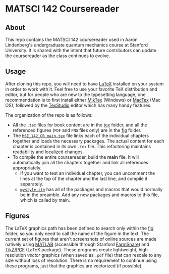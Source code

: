 # MATSCI 142 Coursereader

## About
This repo contains the MATSCI 142 coursereader used in Aaron Lindenberg's undergraduate quantum mechanics course at Stanford University. It is shared with the intent that future contributors can update the coursereader as the class continues to evolve.

## Usage
After cloning this repo, you will need to have [LaTeX](http://www.latex-project.org/) installed on your system in order to work with it. Feel free to use your favorite TeX distribution and editor, but for people who are new to the typesetting language, one recommendation is to first install either [MikTex](https://miktex.org/) (Windows) or [MacTex](http://tug.org/mactex/) (Mac OS), followed by the [TexStudio](http://texstudio.sourceforge.net/) editor which has many handy features.

The organization of the repo is as follows:
* All the `.tex` files for book content are in the [tex](./tex/) folder, and all the referenced figures (`PDF` and `PNG` files only) are in the [fig](./fig/) folder.
* The [`MSE_142_CR_main.tex`](./tex/MSE_142_CR_main.tex) file links each of the individual chapters together and loads the necessary packages. The actual content for each chapter is contained in its own `.tex` file. This refactoring maintains readability and localized changes.
* To compile the entire coursereader, build the **main** file. It will automatically join all the chapters together and link all references appropriately.
    * If you want to test an individual chapter, you can uncomment the lines at the top of the chapter and the last line, and compile it separately.
    * [`mystyle.sty`](./tex/mystyle.sty) has all of the packages and macros that would normally be in the preamble. Add any new packages and macros to this file, which is called by main.

## Figures
The LaTeX graphics path has been defined to search only within the [fig](./fig/) folder, so you only need to call the name of the figure in the text. The current set of figures that aren't screenshots of online sources are made natively using [MATLAB](https://www.mathworks.com/products/matlab.html) (accessible through Stanford [FarmShare](https://web.stanford.edu/group/farmshare/cgi-bin/wiki/index.php/MATLAB)) and [TikZ/PGF](http://www.texample.net/tikz/) (LaTeX package). These programs create lightweight, high-resolution *vector* graphics (when saved as `.pdf` file) that can rescale to any size without loss of resolution. There is no requirement to continue using these programs, just that the graphics are vectorized (if possible).